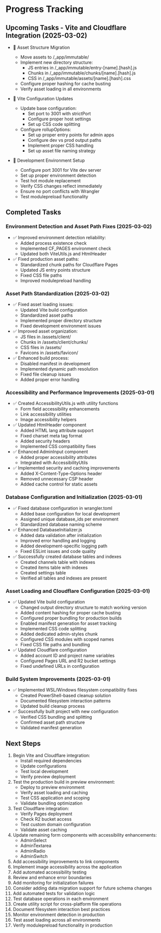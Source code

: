 # Progress Tracking

## Upcoming Tasks - Vite and Cloudflare Integration (2025-03-02)

- 🔄 Asset Structure Migration
  - Move assets to /_app/immutable/
  - Implement new directory structure:
    - JS entries in /_app/immutable/entry-[name].[hash].js
    - Chunks in /_app/immutable/chunks/[name].[hash].js
    - CSS in /_app/immutable/assets/[name].[hash].css
  - Configure proper hashing for cache busting
  - Verify asset loading in all environments

- 🔄 Vite Configuration Updates
  - Update base configuration:
    - Set port to 3001 with strictPort
    - Configure proper host settings
    - Set up CSS code splitting
  - Configure rollupOptions:
    - Set up proper entry points for admin apps
    - Configure dev vs prod output paths
    - Implement proper CSS handling
    - Set up asset file naming strategy

- 🔄 Development Environment Setup
  - Configure port 3001 for Vite dev server
  - Set up proper environment detection
  - Test hot module replacement
  - Verify CSS changes reflect immediately
  - Ensure no port conflicts with Wrangler
  - Test modulepreload functionality

## Completed Tasks

### Environment Detection and Asset Path Fixes (2025-03-02)
- ✅ Improved environment detection reliability:
  - Added process existence check
  - Implemented CF_PAGES environment check
  - Updated both ViteUtils.js and HtmlHeader
- ✅ Fixed production asset paths:
  - Standardized chunk paths for Cloudflare Pages
  - Updated JS entry points structure
  - Fixed CSS file paths
  - Improved modulepreload handling

### Asset Path Standardization (2025-03-02)
- ✅ Fixed asset loading issues:
  - Updated Vite build configuration
  - Standardized asset paths
  - Implemented proper directory structure
  - Fixed development environment issues
- ✅ Improved asset organization:
  - JS files in /assets/client/
  - Chunks in /assets/client/chunks/
  - CSS files in /assets/
  - Favicons in /assets/favicon/
- ✅ Enhanced build process:
  - Disabled manifest in development
  - Implemented dynamic path resolution
  - Fixed file cleanup issues
  - Added proper error handling

### Accessibility and Performance Improvements (2025-03-01)
- ✅ Created AccessibilityUtils.js with utility functions
  - Form field accessibility enhancements
  - Link accessibility utilities
  - Image accessibility helpers
- ✅ Updated HtmlHeader component
  - Added HTML lang attribute support
  - Fixed charset meta tag format
  - Added security headers
  - Implemented CSS compatibility fixes
- ✅ Enhanced AdminInput component
  - Added proper accessibility attributes
  - Integrated with AccessibilityUtils
- ✅ Implemented security and caching improvements
  - Added X-Content-Type-Options header
  - Removed unnecessary CSP header
  - Added cache control for static assets

### Database Configuration and Initialization (2025-03-01)
- ✅ Fixed database configuration in wrangler.toml
  - Added base configuration for local development
  - Assigned unique database_ids per environment
  - Standardized database naming scheme
- ✅ Enhanced DatabaseInitializer.js
  - Added data validation after initialization
  - Improved error handling and logging
  - Added development-specific logging path
  - Fixed ESLint issues and code quality
- ✅ Successfully created database tables and indexes
  - Created channels table with indexes
  - Created items table with indexes
  - Created settings table
  - Verified all tables and indexes are present

### Asset Loading and Cloudflare Configuration (2025-03-01)
- ✅ Updated Vite build configuration
  - Changed output directory structure to match working version
  - Added content hashing for proper cache busting
  - Configured proper bundling for production builds
  - Enabled manifest generation for asset tracking
  - Implemented CSS code splitting
  - Added dedicated admin-styles chunk
  - Configured CSS modules with scoped names
  - Fixed CSS file paths and bundling
- ✅ Updated Cloudflare configuration
  - Added account ID and project name variables
  - Configured Pages URL and R2 bucket settings
  - Fixed undefined URLs in configuration

### Build System Improvements (2025-03-01)
- ✅ Implemented WSL/Windows filesystem compatibility fixes
  - Created PowerShell-based cleanup solution
  - Documented filesystem interaction patterns
  - Updated build cleanup process
- ✅ Successfully built project with new configuration
  - Verified CSS bundling and splitting
  - Confirmed asset path structure
  - Validated manifest generation

## Next Steps
1. Begin Vite and Cloudflare integration:
   - Install required dependencies
   - Update configurations
   - Test local development
   - Verify preview deployment
2. Test the production build in preview environment:
   - Deploy to preview environment
   - Verify asset loading and caching
   - Test CSS application and scoping
   - Validate bundling optimization
3. Test Cloudflare integration:
   - Verify Pages deployment
   - Check R2 bucket access
   - Test custom domain configuration
   - Validate asset caching
4. Update remaining form components with accessibility enhancements:
   - AdminSelect
   - AdminTextarea
   - AdminRadio
   - AdminSwitch
5. Add accessibility improvements to link components
6. Implement image accessibility across the application
7. Add automated accessibility testing
8. Review and enhance error boundaries
9. Add monitoring for initialization failures
10. Consider adding data migration support for future schema changes
11. Add automated tests for validation logic
12. Test database operations in each environment
13. Create utility script for cross-platform file operations
14. Document filesystem interaction best practices
15. Monitor environment detection in production
16. Test asset loading across all environments
17. Verify modulepreload functionality in production
